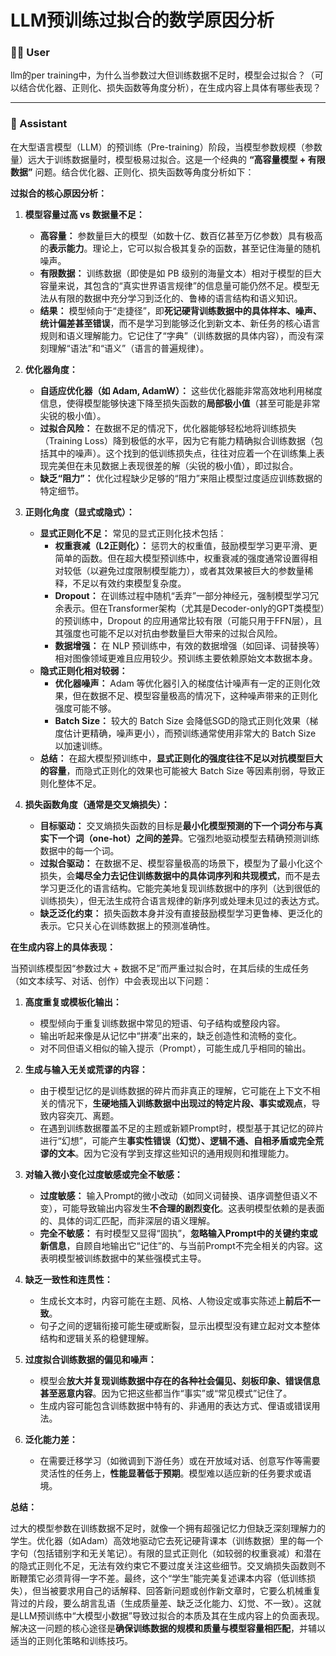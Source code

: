 # LLM预训练过拟合的数学原因分析

### 🧑‍💻 User

llm的per training中，为什么当参数过大但训练数据不足时，模型会过拟合？（可以结合优化器、正则化、损失函数等角度分析），在生成内容上具体有哪些表现？

---

### 🤖 Assistant

在大型语言模型（LLM）的预训练（Pre-training）阶段，当模型参数规模（参数量）远大于训练数据量时，模型极易过拟合。这是一个经典的 **“高容量模型 + 有限数据”** 问题。结合优化器、正则化、损失函数等角度分析如下：

**过拟合的核心原因分析：**

1.  **模型容量过高 vs 数据量不足：**
    *   **高容量：** 参数量巨大的模型（如数十亿、数百亿甚至万亿参数）具有极高的**表示能力**。理论上，它可以拟合极其复杂的函数，甚至记住海量的随机噪声。
    *   **有限数据：** 训练数据（即使是如 PB 级别的海量文本）相对于模型的巨大容量来说，其包含的“真实世界语言规律”的信息量可能仍然不足。模型无法从有限的数据中充分学习到泛化的、鲁棒的语言结构和语义知识。
    *   **结果：** 模型倾向于“走捷径”，即**死记硬背训练数据中的具体样本、噪声、统计偏差甚至错误**，而不是学习到能够泛化到新文本、新任务的核心语言规则和语义理解能力。它记住了“字典”（训练数据的具体内容），而没有深刻理解“语法”和“语义”（语言的普遍规律）。

2.  **优化器角度：**
    *   **自适应优化器（如 Adam, AdamW）：** 这些优化器能非常高效地利用梯度信息，使得模型能够快速下降至损失函数的**局部极小值**（甚至可能是非常尖锐的极小值）。
    *   **过拟合风险：** 在数据不足的情况下，优化器能够轻松地将训练损失（Training Loss）降到极低的水平，因为它有能力精确拟合训练数据（包括其中的噪声）。这个找到的低训练损失点，往往对应着一个在训练集上表现完美但在未见数据上表现很差的解（尖锐的极小值），即过拟合。
    *   **缺乏“阻力”：** 优化过程缺少足够的“阻力”来阻止模型过度适应训练数据的特定细节。

3.  **正则化角度（显式或隐式）：**
    *   **显式正则化不足：** 常见的显式正则化技术包括：
        *   **权重衰减（L2正则化）：** 惩罚大的权重值，鼓励模型学习更平滑、更简单的函数。但在超大模型预训练中，权重衰减的强度通常设置得相对较低（以避免过度限制模型能力），或者其效果被巨大的参数量稀释，不足以有效约束模型复杂度。
        *   **Dropout：** 在训练过程中随机“丢弃”一部分神经元，强制模型学习冗余表示。但在Transformer架构（尤其是Decoder-only的GPT类模型）的预训练中，Dropout 的应用通常比较有限（可能只用于FFN层），且其强度也可能不足以对抗由参数量巨大带来的过拟合风险。
        *   **数据增强：** 在 NLP 预训练中，有效的数据增强（如回译、词替换等）相对图像领域更难且应用较少。预训练主要依赖原始文本数据本身。
    *   **隐式正则化相对较弱：**
        *   **优化器噪声：** Adam 等优化器引入的梯度估计噪声有一定的正则化效果，但在数据不足、模型容量极高的情况下，这种噪声带来的正则化强度可能不够。
        *   **Batch Size：** 较大的 Batch Size 会降低SGD的隐式正则化效果（梯度估计更精确，噪声更小），而预训练通常使用非常大的 Batch Size 以加速训练。
    *   **总结：** 在超大模型预训练中，**显式正则化的强度往往不足以对抗模型巨大的容量**，而隐式正则化的效果也可能被大 Batch Size 等因素削弱，导致正则化整体不足。

4.  **损失函数角度（通常是交叉熵损失）：**
    *   **目标驱动：** 交叉熵损失函数的目标是**最小化模型预测的下一个词分布与真实下一个词（one-hot）之间的差异**。它强烈地驱动模型去精确预测训练数据中的每一个词。
    *   **过拟合驱动：** 在数据不足、模型容量极高的场景下，模型为了最小化这个损失，会**竭尽全力去记住训练数据中的具体词序列和共现模式**，而不是去学习更泛化的语言结构。它能完美地复现训练数据中的序列（达到很低的训练损失），但无法生成符合语言规律的新序列或处理未见过的表达方式。
    *   **缺乏泛化约束：** 损失函数本身并没有直接鼓励模型学习更鲁棒、更泛化的表示。它只关心在训练数据上的预测准确性。

**在生成内容上的具体表现：**

当预训练模型因“参数过大 + 数据不足”而严重过拟合时，在其后续的生成任务（如文本续写、对话、创作）中会表现出以下问题：

1.  **高度重复或模板化输出：**
    *   模型倾向于重复训练数据中常见的短语、句子结构或整段内容。
    *   输出听起来像是从记忆中“拼凑”出来的，缺乏创造性和流畅的变化。
    *   对不同但语义相似的输入提示（Prompt），可能生成几乎相同的输出。

2.  **生成与输入无关或荒谬的内容：**
    *   由于模型记忆的是训练数据的碎片而非真正的理解，它可能在上下文不相关的情况下，**生硬地插入训练数据中出现过的特定片段、事实或观点**，导致内容突兀、离题。
    *   在遇到训练数据覆盖不足的主题或新颖Prompt时，模型基于其记忆的碎片进行“幻想”，可能产生**事实性错误（幻觉）、逻辑不通、自相矛盾或完全荒谬的文本**。因为它没有学到支撑这些知识的通用规则和推理能力。

3.  **对输入微小变化过度敏感或完全不敏感：**
    *   **过度敏感：** 输入Prompt的微小改动（如同义词替换、语序调整但语义不变），可能导致输出内容发生**不合理的剧烈变化**。这表明模型依赖的是表面的、具体的词汇匹配，而非深层的语义理解。
    *   **完全不敏感：** 有时模型又显得“固执”，**忽略输入Prompt中的关键约束或新信息**，自顾自地输出它“记住”的、与当前Prompt不完全相关的内容。这表明模型被训练数据中的某些强模式主导。

4.  **缺乏一致性和连贯性：**
    *   生成长文本时，内容可能在主题、风格、人物设定或事实陈述上**前后不一致**。
    *   句子之间的逻辑衔接可能生硬或断裂，显示出模型没有建立起对文本整体结构和逻辑关系的稳健理解。

5.  **过度拟合训练数据的偏见和噪声：**
    *   模型会**放大并复现训练数据中存在的各种社会偏见、刻板印象、错误信息甚至恶意内容**。因为它把这些都当作“事实”或“常见模式”记住了。
    *   生成内容可能包含训练数据中特有的、非通用的表达方式、俚语或错误用法。

6.  **泛化能力差：**
    *   在需要迁移学习（如微调到下游任务）或在开放域对话、创意写作等需要灵活性的任务上，**性能显著低于预期**。模型难以适应新的任务要求或语境。

**总结：**

过大的模型参数在训练数据不足时，就像一个拥有超强记忆力但缺乏深刻理解力的学生。优化器（如Adam）高效地驱动它去死记硬背课本（训练数据）里的每一个字句（包括错别字和无关笔记）。有限的显式正则化（如较弱的权重衰减）和潜在的隐式正则化不足，无法有效约束它不要过度关注这些细节。交叉熵损失函数则不断鞭策它必须背得一字不差。最终，这个“学生”能完美复述课本内容（低训练损失），但当被要求用自己的话解释、回答新问题或创作新文章时，它要么机械重复背过的片段，要么胡言乱语（生成质量差、缺乏泛化能力、幻觉、不一致）。这就是LLM预训练中“大模型小数据”导致过拟合的本质及其在生成内容上的负面表现。解决这一问题的核心途径是**确保训练数据的规模和质量与模型容量相匹配**，并辅以适当的正则化策略和训练技巧。